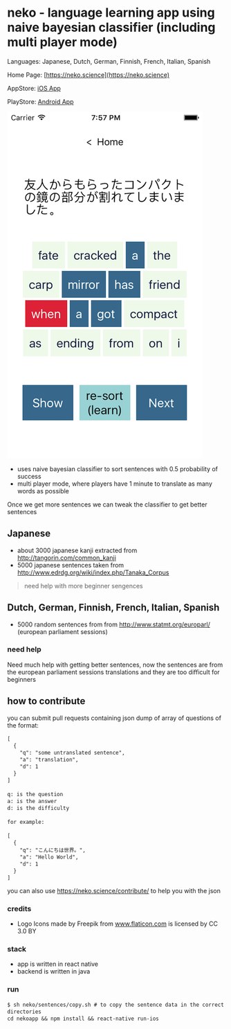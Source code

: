 # neko - language learning app using naive bayesian classifier (including multi player mode)

Languages: Japanese, Dutch, German, Finnish, French, Italian, Spanish

Home Page: [https://neko.science](https://neko.science) 

AppStore: [iOS App](https://play.google.com/store/apps/details?id=com.neko&hl=en_GB&pcampaignid=MKT-Other-global-all-co-prtnr-py-PartBadge-Mar2515-1)

PlayStore: [Android App](https://play.google.com/store/apps/details?id=com.neko&hl=en_GB&pcampaignid=MKT-Other-global-all-co-prtnr-py-PartBadge-Mar2515-1)

!["screenshot"](https://raw.githubusercontent.com/jackdoe/neko/master/screenshot.png "screenshot")

* uses naive bayesian classifier to sort sentences with 0.5 probability of success
* multi player mode, where players have 1 minute to translate as many words as possible

Once we get more sentences we can tweak the classifier to get better sentences


## Japanese

* about 3000 japanese kanji extracted from http://tangorin.com/common_kanji
* 5000 japanese sentences taken from http://www.edrdg.org/wiki/index.php/Tanaka_Corpus

> need help with more beginner sengences

## Dutch, German, Finnish, French, Italian, Spanish

* 5000 random sentences from from http://www.statmt.org/europarl/
  (european parliament sessions)

### need help

Need much help with getting better sentences, now the sentences are from the european parliament sessions translations and they are too difficult for beginners

## how to contribute

you can submit pull requests containing json dump of array of
questions of the format:

```
[
  {
    "q": "some untranslated sentence",
    "a": "translation",
    "d": 1
  }
]

q: is the question
a: is the answer
d: is the difficulty

for example:

[
  {
    "q": "こんにちは世界。",
    "a": "Hello World",
    "d": 1
  }
]
```

you can also use https://neko.science/contribute/ to help you with the json



### credits

* Logo Icons made by Freepik from www.flaticon.com is licensed by CC 3.0 BY

### stack

* app is written in react native
* backend is written in java

### run
```
$ sh neko/sentences/copy.sh # to copy the sentence data in the correct directories
cd nekoapp && npm install && react-native run-ios
```
